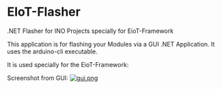 # EIoT-Flasher
 .NET Flasher for INO Projects specially for EioT-Framework


This application is for flashing your Modules via a GUI .NET Application.
It uses the arduino-cli executable.

It is used specially for the EioT-Framework:

Screenshot from GUI:
[![gui.png](https://i.postimg.cc/bYLWPr7K/gui.png)](https://postimg.cc/dDk4mstB)

